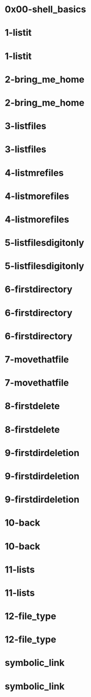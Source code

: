 # 0x00-shell_basics
# 1-listit
# 1-listit
# 2-bring_me_home
# 2-bring_me_home
# 3-listfiles
# 3-listfiles
# 4-listmrefiles
# 4-listmorefiles
# 4-listmorefiles
# 5-listfilesdigitonly
# 5-listfilesdigitonly
# 6-firstdirectory
# 6-firstdirectory
# 6-firstdirectory
# 7-movethatfile
# 7-movethatfile
# 8-firstdelete
# 8-firstdelete
# 9-firstdirdeletion
# 9-firstdirdeletion
# 9-firstdirdeletion
# 10-back
# 10-back
# 11-lists
# 11-lists
# 12-file_type
# 12-file_type
# symbolic_link
# symbolic_link
